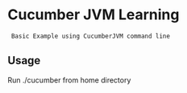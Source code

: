 # Cucumber JVM Learning

     Basic Example using CucumberJVM command line

## Usage

   Run ./cucumber from home directory